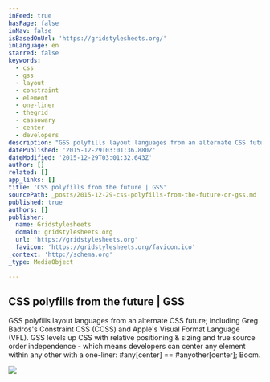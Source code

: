 ```yaml
---
inFeed: true
hasPage: false
inNav: false
isBasedOnUrl: 'https://gridstylesheets.org/'
inLanguage: en
starred: false
keywords:
  - css
  - gss
  - layout
  - constraint
  - element
  - one-liner
  - thegrid
  - cassowary
  - center
  - developers
description: "GSS polyfills layout languages from an alternate CSS future; including Greg Badros's Constraint CSS (CCSS) and Apple's Visual Format Language (VFL). GSS levels up CSS with relative positioning & sizing and true source order independence - which means developers can center any element within any other with a one-liner: #any[center] == #anyother[center]; Boom."
datePublished: '2015-12-29T03:01:36.880Z'
dateModified: '2015-12-29T03:01:32.643Z'
author: []
related: []
app_links: []
title: 'CSS polyfills from the future | GSS'
sourcePath: _posts/2015-12-29-css-polyfills-from-the-future-or-gss.md
published: true
authors: []
publisher:
  name: Gridstylesheets
  domain: gridstylesheets.org
  url: 'https://gridstylesheets.org'
  favicon: 'https://gridstylesheets.org/favicon.ico'
_context: 'http://schema.org'
_type: MediaObject

---
```

<article style=""><h1>CSS polyfills from the future | GSS</h1><p>GSS polyfills layout languages from an alternate CSS future; including Greg Badros's Constraint CSS (CCSS) and Apple's Visual Format Language (VFL). GSS levels up CSS with relative positioning &amp; sizing and true source order independence - which means developers can center any element within any other with a one-liner: #any[center] == #anyother[center]; Boom.</p><img src="https://s3-us-west-2.amazonaws.com/the-grid-img/p/9ad0d74a9068622043cd7ddecd90f4018cdbde0e.jpg" /></article>